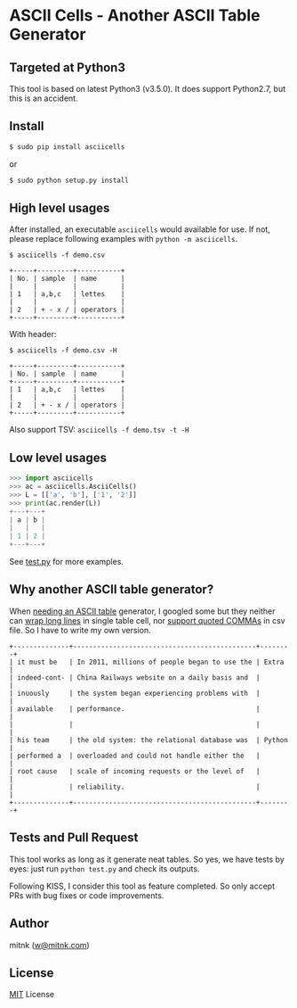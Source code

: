 # ASCII Cells - Another ASCII Table Generator


## Targeted at Python3

This tool is based on latest Python3 (v3.5.0). It does support Python2.7,
but this is an accident.


## Install

```bash
$ sudo pip install asciicells
```

or

```bash
$ sudo python setup.py install
```


## High level usages

After installed, an executable `asciicells` would available for use.
If not, please replace following examples with `python -m asciicells`.

```
$ asciicells -f demo.csv

+-----+---------+-----------+
| No. | sample  | name      |
|     |         |           |
| 1   | a,b,c   | lettes    |
|     |         |           |
| 2   | + - x / | operators |
+-----+---------+-----------+
```

With header:

```
$ asciicells -f demo.csv -H

+-----+---------+-----------+
| No. | sample  | name      |
+-----+---------+-----------+
| 1   | a,b,c   | lettes    |
|     |         |           |
| 2   | + - x / | operators |
+-----+---------+-----------+
```

Also support TSV: `asciicells -f demo.tsv -t -H`


## Low level usages

```python
>>> import asciicells
>>> ac = asciicells.AsciiCells()
>>> L = [['a', 'b'], ['1', '2']]
>>> print(ac.render(L))
+---+---+
| a | b |
|   |   |
| 1 | 2 |
+---+---+
```

See [test.py](https://github.com/mitnk/asciicells/blob/master/test.py)
for more examples.


## Why another ASCII table generator?

When [needing an ASCII table](https://mitnk.com/unix/gdb/) generator,
I googled some but they neither can
[wrap long lines](https://ozh.github.io/ascii-tables/) in single table cell,
nor [support quoted COMMAs](http://ascii.gallery/table) in csv file.
So I have to write my own version.

```
+--------------+----------------------------------------------+--------+
| it must be   | In 2011, millions of people began to use the | Extra  |
| indeed-cont- | China Railways website on a daily basis and  |        |
| inuously     | the system began experiencing problems with  |        |
| available    | performance.                                 |        |
|              |                                              |        |
| his team     | the old system: the relational database was  | Python |
| performed a  | overloaded and could not handle either the   |        |
| root cause   | scale of incoming requests or the level of   |        |
|              | reliability.                                 |        |
+--------------+----------------------------------------------+--------+
```


## Tests and Pull Request

This tool works as long as it generate neat tables. So yes, we have tests
by eyes: just run `python test.py` and check its outputs.

Following KISS, I consider this tool as feature completed. So only accept
PRs with bug fixes or code improvements.


## Author

mitnk (w@mitnk.com)


## License

[MIT](https://opensource.org/licenses/MIT) License
